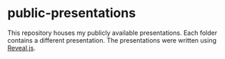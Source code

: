 # public-presentations
This repository houses my publicly available presentations.  Each folder contains a different presentation.  The presentations were written using [Reveal.js](http://lab.hakim.se/reveal-js/).


